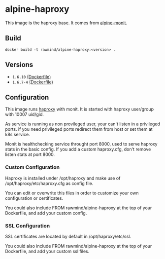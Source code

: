 alpine-haproxy 
==============

This image is the haproxy base. It comes from [alpine-monit][alpine-monit].

## Build

```
docker build -t rawmind/alpine-haproxy:<version> .
```

## Versions

- `1.6.10` [(Dockerfile)](https://github.com/rawmind0/alpine-haproxy/blob/1.6.10/Dockerfile)
- `1.6.7-4` [(Dockerfile)](https://github.com/rawmind0/alpine-haproxy/blob/1.6.7-4/Dockerfile)


## Configuration

This image runs [haproxy][haproxy] with monit. It is started with haproxy user/group with 10007 uid/gid.

As service is running as non provileged user, your can't listen in a privileged ports. if you need privileged ports redirect them from host or set them at k8s service.

Monit is healthchecking service throught port 8000, used to serve haproxy stats in the basic config. If you add a custom haproxy.cfg, don't remove listen stats at port 8000. 

### Custom Configuration

Haproxy is installed under /opt/haproxy and make use of /opt/haproxy/etc/haproxy.cfg as config file.

You can edit or overwrite this files in order to customize your own configuration or certificates.

You could also include FROM rawmind/alpine-haproxy at the top of your Dockerfile, and add your custom config.


### SSL Configuration

SSL certificates are located by default in /opt/haproxy/etc/ssl. 

You could also include FROM rawmind/alpine-haproxy at the top of your Dockerfile, and add your custom ssl files.


[alpine-monit]: https://github.com/rawmind0/alpine-monit/
[haproxy]: http://www.haproxy.org/

